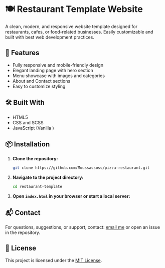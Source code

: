 # 🍽️ Restaurant Template Website

A clean, modern, and responsive website template designed for restaurants, cafes, or food-related businesses. Easily customizable and built with best web development practices.

## 🚀 Features

* Fully responsive and mobile-friendly design
* Elegant landing page with hero section
* Menu showcase with images and categories
* About and Contact sections
* Easy to customize styling

## 🛠️ Built With

* HTML5
* CSS and SCSS 
* JavaScript (Vanilla )

## 📦 Installation

1. **Clone the repository:**

   ```bash
   git clone https://github.com/Moussassoss/pizza-restaurant.git
   ```
2. **Navigate to the project directory:**

   ```bash
   cd restaurant-template
   ```
3. **Open `index.html` in your browser or start a local server:**


## 📬 Contact

For questions, suggestions, or support, contact:
[email me](mailto:moussamahamat621@gmail.com)
or open an issue in the repository.

## 📄 License

This project is licensed under the [MIT License](LICENSE).
